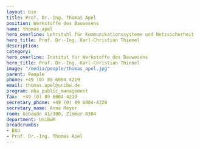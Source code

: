 ```yaml
---
layout: bio
title: Prof. Dr.-Ing. Thomas Apel
position: Werkstoffe des Bauwesens
name: thomas_apel
hero_overline: Lehrstuhl für Kommunikationssysteme und Netzsicherheit
hero_title: Prof. Dr.-Ing. Karl-Christian Thienel
description: 
category: 
hero_overline: Institut für Werkstoffe des Bauwesens
hero_title: Prof. Dr.-Ing. Karl-Christian Thienel
image: "/media/people/thomas_apel.jpg"
parent: People
phone: +49 (0) 89 6004 4219
email: thomas.apel@unibw.de
program: mba_public_management
fax:  +49 (0) 89 6004-4219
secretary_phone: +49 (0) 89 6004-4229
secretary_name: Anna Meyer
room: Gebäude 41/300, Zimmer 0304
department: UniBwM
breadcrumbs:
- BAU
- Prof. Dr.-Ing. Thomas Apel
---
```


